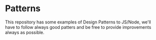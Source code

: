 # Patterns
This repository has some examples of Design Patterns to JS/Node, we'll have to follow always good patters and be free to provide improvements always as possible.
